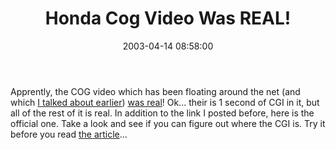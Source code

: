 ﻿---
layout: post
title: "Honda Cog Video Was REAL!"
comments: false
date: 2003-04-14 08:58:00
updated: 2004-05-03 20:49:00
categories:
 - Books, Music, TV and Movies
subtext-id: aa6ebd6e-8b89-45c7-89e6-d4d2a46c6011
alias: /blog/Honda-Cog-Video-Was-REAL!.aspx
---


Apprently, the COG video which has been floating around the net (and which [I talked about earlier](http://www.peterprovost.org/2003/04/03.html#a185)) [was real](http://www.dailyrecord.co.uk/news/page.cfm?objectid=12844132&method=full&siteid=89488&headline=TAKE%20606)! Ok... their is 1 second of CGI in it, but all of the rest of it is real. In addition to the link I posted before, here is the official one. Take a look and see if you can figure out where the CGI is. Try it before you read [the article](http://www.dailyrecord.co.uk/news/page.cfm?objectid=12844132&method=full&siteid=89488&headline=TAKE%20606)... 
